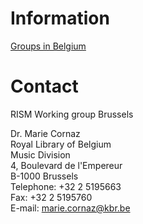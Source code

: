 # Information

[Groups in Belgium](/working-groups/belgium/home.html)

# Contact

RISM Working group Brussels

Dr. Marie Cornaz  
Royal Library of Belgium  
Music Division  
4, Boulevard de l'Empereur  
B-1000 Brussels  
Telephone: +32 2 5195663  
Fax: +32 2 5195760  
E-mail: [marie.cornaz@kbr.be](mailto:marie.cornaz@kbr.be)